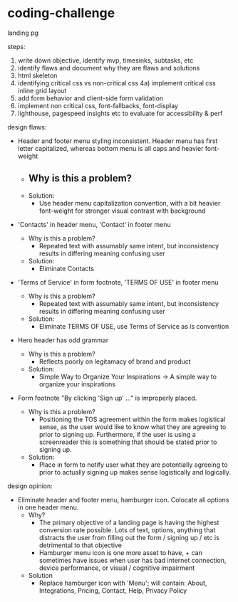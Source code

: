 # coding-challenge

landing pg

steps:

1. write down objective, identify mvp, timesinks, subtasks, etc
2. identify flaws and document why they are flaws and solutions
3. html skeleton
4. identifying critical css vs non-critical css
   4a) implement critical css inline
   grid layout
5. add form behavior and client-side form validation
6. implement non critical css, font-fallbacks, font-display
7. lighthouse, pagespeed insights etc to evaluate for accessibility & perf

design flaws:

- Header and footer menu styling inconsistent. Header menu has first letter capitalized, whereas bottom menu is all caps and heavier font-weight

  - ## Why is this a problem?
  - Solution:
    - Use header menu capitalization convention, with a bit heavier font-weight for stronger visual contrast with background

- 'Contacts' in header menu, 'Contact' in footer menu

  - Why is this a problem?
    - Repeated text with assumably same intent, but inconsistency results in differing meaning confusing user
  - Solution:
    - Eliminate Contacts

- 'Terms of Service' in form footnote, 'TERMS OF USE' in footer menu

  - Why is this a problem?
    - Repeated text with assumably same intent, but inconsistency results in differing meaning confusing user
  - Solution:
    - Eliminate TERMS OF USE, use Terms of Service as is convention

- Hero header has odd grammar

  - Why is this a problem?
    - Reflects poorly on legitamacy of brand and product
  - Solution:
    - Simple Way to Organize Your Inspirations -> A simple way to organize your inspirations

- Form footnote "By clicking 'Sign up' ..." is improperly placed.
  - Why is this a problem?
    - Positioning the TOS agreement within the form makes logistical sense, as the user would like to know what they are agreeing to prior to signing up. Furthermore, if the user is using a screenreader this is something that should be stated prior to signing up.
  - Solution:
    - Place in form to notify user what they are potentially agreeing to prior to actually signing up makes sense logistically and logically.

design opinion:

- Eliminate header and footer menu, hamburger icon. Colocate all options in one header menu.
  - Why?
    - The primary objective of a landing page is having the highest conversion rate possible. Lots of text, options, anything that distracts the user from filling out the form / signing up / etc is detrimental to that objective
    - Hamburger menu icon is one more asset to have, + can sometimes have issues when user has bad internet connection, device performance, or visual / cognitive impairment
  - Solution
    - Replace hamburger icon with 'Menu'; will contain: About, Integrations, Pricing, Contact, Help, Privacy Policy
